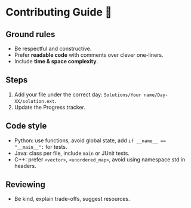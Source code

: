 # Contributing Guide 🤝

## Ground rules
- Be respectful and constructive.
- Prefer **readable code** with comments over clever one-liners.
- Include **time & space complexity**.

## Steps
1. Add your file under the correct day: `Solutions/Your name/Day-XX/solution.ext`.
2. Update the Progress tracker.

## Code style
- Python: use functions, avoid global state, add `if __name__ == "__main__":` for tests.
- Java: class per file, include `main` or JUnit tests.
- C++: prefer `<vector>`, `<unordered_map>`, avoid using namespace std in headers.

## Reviewing
- Be kind, explain trade-offs, suggest resources.
